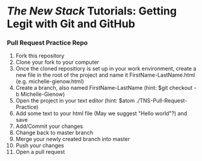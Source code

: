 # _The New Stack_ Tutorials: Getting Legit with Git and GitHub
### Pull Request Practice Repo


1. Fork this repository
2. Clone your fork to your computer
3. Once the cloned repositiory is set up in your work environment, create a new file in the root of the project and name it FirstName-LastName.html (e.g. michelle-gienow.html)
4. Create a branch, also named FirstName-LastName (hint: $git checkout -b Michelle-Gienow)
5. Open the project in your text editor (hint: $atom ./TNS-Pull-Request-Practice)
6. Add some text to your html file (May we suggest "Hello world"?) and save
7. Add/Commit your changes
8. Change back to master branch
9. Merge your newly created branch into master
10. Push your changes
11. Open a pull request